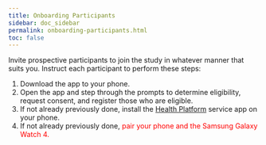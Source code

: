 ```yaml
---
title: Onboarding Participants
sidebar: doc_sidebar
permalink: onboarding-participants.html
toc: false
---
```


Invite prospective participants to join the study in whatever manner that suits you. Instruct each participant to perform these steps:

1. Download the app to your phone.
2. Open the app and step through the prompts to determine eligibility, request consent, and register those who are eligible.
3. If not already previously done, install the [Health Platform](https://play.google.com/store/apps/details?id=com.samsung.android.service.health&hl=en&gl=US) service app on your phone.
4. If not already previously done, <span style="color:red">pair your phone and the Samsung Galaxy Watch 4.</span>
